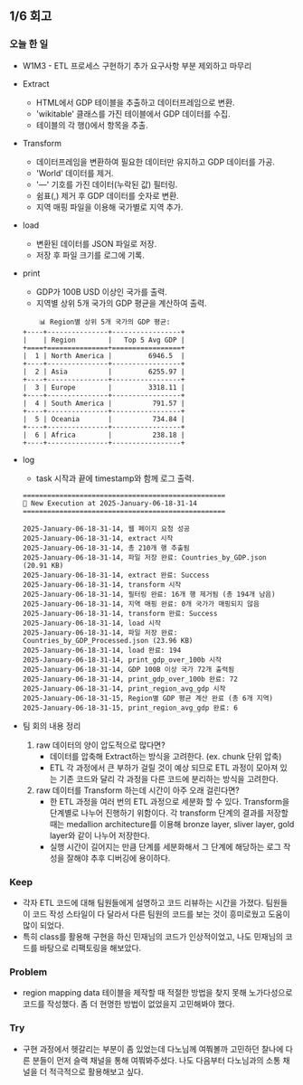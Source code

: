 ## 1/6 회고

### 오늘 한 일
- W1M3 - ETL 프로세스 구현하기 추가 요구사항 부분 제외하고 마무리
- Extract
    - HTML에서 GDP 테이블을 추출하고 데이터프레임으로 변환.
    - 'wikitable' 클래스를 가진 테이블에서 GDP 데이터를 수집.
    - 테이블의 각 행(<tr>)에서 <td> 항목을 추출.
- Transform
    - 데이터프레임을 변환하여 필요한 데이터만 유지하고 GDP 데이터를 가공.
    - 'World' 데이터를 제거.
    - '—' 기호를 가진 데이터(누락된 값) 필터링.
    - 쉼표(,) 제거 후 GDP 데이터를 숫자로 변환.
    - 지역 매핑 파일을 이용해 국가별로 지역 추가.
- load
    - 변환된 데이터를 JSON 파일로 저장.
    - 저장 후 파일 크기를 로그에 기록.
- print
    - GDP가 100B USD 이상인 국가를 출력.
    - 지역별 상위 5개 국가의 GDP 평균을 계산하여 출력.
    ```
        📊 Region별 상위 5개 국가의 GDP 평균:
    +----+---------------+-----------------+
    |    | Region        |   Top 5 Avg GDP |
    +====+===============+=================+
    |  1 | North America |         6946.5  |
    +----+---------------+-----------------+
    |  2 | Asia          |         6255.97 |
    +----+---------------+-----------------+
    |  3 | Europe        |         3318.11 |
    +----+---------------+-----------------+
    |  4 | South America |          791.57 |
    +----+---------------+-----------------+
    |  5 | Oceania       |          734.84 |
    +----+---------------+-----------------+
    |  6 | Africa        |          238.18 |
    +----+---------------+-----------------+
    ```

- log
    - task 시작과 끝에 timestamp와 함께 로그 출력.
    ```
    ==================================================
    🚀 New Execution at 2025-January-06-18-31-14
    ==================================================

    2025-January-06-18-31-14, 웹 페이지 요청 성공
    2025-January-06-18-31-14, extract 시작
    2025-January-06-18-31-14, 총 210개 행 추출됨
    2025-January-06-18-31-14, 파일 저장 완료: Countries_by_GDP.json (20.91 KB)
    2025-January-06-18-31-14, extract 완료: Success
    2025-January-06-18-31-14, transform 시작
    2025-January-06-18-31-14, 필터링 완료: 16개 행 제거됨 (총 194개 남음)
    2025-January-06-18-31-14, 지역 매핑 완료: 0개 국가가 매핑되지 않음
    2025-January-06-18-31-14, transform 완료: Success
    2025-January-06-18-31-14, load 시작
    2025-January-06-18-31-14, 파일 저장 완료: Countries_by_GDP_Processed.json (23.96 KB)
    2025-January-06-18-31-14, load 완료: 194
    2025-January-06-18-31-14, print_gdp_over_100b 시작
    2025-January-06-18-31-14, GDP 100B 이상 국가 72개 출력됨
    2025-January-06-18-31-14, print_gdp_over_100b 완료: 72
    2025-January-06-18-31-14, print_region_avg_gdp 시작
    2025-January-06-18-31-15, Region별 GDP 평균 계산 완료 (총 6개 지역)
    2025-January-06-18-31-15, print_region_avg_gdp 완료: 6
    ```

- 팀 회의 내용 정리
    1. raw 데이터의 양이 압도적으로 많다면?
        - 데이터를 압축해 Extract하는 방식을 고려한다. (ex. chunk 단위 압축)
        - ETL 각 과정에서 큰 부하가 걸릴 것이 예상 되므로 ETL 과정이 모아져 있는 기존 코드와 달리 각 과정을 다른 코드에 분리하는 방식을 고려한다.
    2. raw 데이터를 Transform 하는데 시간이 아주 오래 걸린다면?
        - 한 ETL 과정을 여러 번의 ETL 과정으로 세분화 할 수 있다. Transform을 단계별로 나누어 진행하기 위함이다. 각 transform 단계의 결과를 저장할 때는 medallion architecture를 이용해 bronze layer, sliver layer, gold layer와 같이 나누어 저장한다. 
        - 실행 시간이 길어지는 만큼 단계를 세분화해서 그 단계에 해당하는 로그 작성을 잘해야 추후 디버깅에 용이하다.


### Keep

- 각자 ETL 코드에 대해 팀원들에게 설명하고 코드 리뷰하는 시간을 가졌다. 팀원들이 코드 작성 스타일이 다 달라서 다른 팀원의 코드를 보는 것이 흥미로웠고 도움이 많이 되었다.
- 특히 class를 활용해 구현을 하신 민재님의 코드가 인상적이었고, 나도 민재님의 코드를 바탕으로 리팩토링을 해보았다.

### Problem

- region mapping data 테이블을 제작할 때 적절한 방법을 찾지 못해 노가다성으로 코드를 작성했다. 좀 더 현명한 방법이 없었을지 고민해봐야 했다.

### Try

- 구현 과정에서 헷갈리는 부분이 좀 있었는데 다노님께 여쭤볼까 고민하던 찰나에 다른 분들이 먼저 슬랙 채널을 통해 여쭤봐주셨다. 나도 다음부터 다노님과의 소통 채널을 더 적극적으로 활용해보고 싶다.



